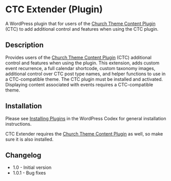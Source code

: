 CTC Extender (Plugin)
==========================

A WordPress plugin that for users of the [Church Theme Content Plugin](http://wordpress.org/plugins/church-theme-content/) (CTC) to add additional control and features when using the CTC plugin. 

Description
-----------

Provides users of the [Church Theme Content Plugin](http://wordpress.org/plugins/church-theme-content/) (CTC) additional control and features when using the plugin. This extension, adds custom event recurrence, a full calendar shortcode, custom taxonomy images, additional control over CTC post type names, and helper functions to use in a CTC-compatible theme. The CTC plugin must be installed and activated. Displaying content associated with events requires a CTC-compatible theme. 

Installation
------------

Please see [Installing Plugins](http://codex.wordpress.org/Managing_Plugins#Installing_Plugins) in the WordPress Codex for general installation instructions.

CTC Extender requires the [Church Theme Content Plugin](http://wordpress.org/plugins/church-theme-content/) as well, so make sure it is also installed.

Changelog
---------

* 1.0   - Initial version
* 1.0.1 - Bug fixes
